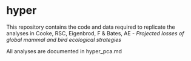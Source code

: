 # hyper

This repository contains the code and data required to replicate the analyses in Cooke, RSC, Eigenbrod, F & Bates, AE - <i>Projected losses of global mammal and bird ecological strategies</i>

All analyses are documented in hyper_pca.md
